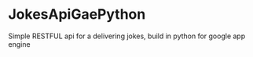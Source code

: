 JokesApiGaePython
=================

Simple RESTFUL api for a delivering jokes, build in python for google app engine
